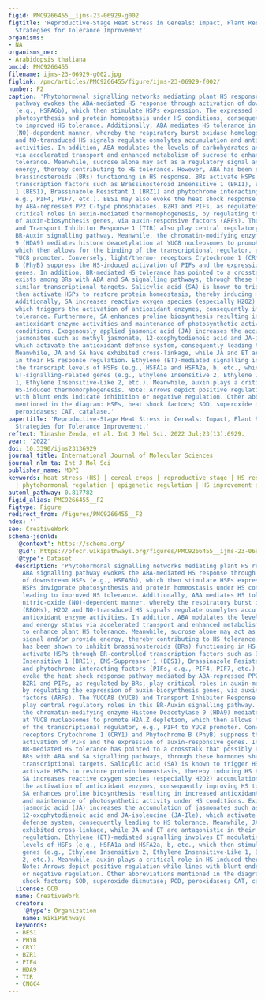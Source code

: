 ```yaml
---
figid: PMC9266455__ijms-23-06929-g002
figtitle: 'Reproductive-Stage Heat Stress in Cereals: Impact, Plant Responses and
  Strategies for Tolerance Improvement'
organisms:
- NA
organisms_ner:
- Arabidopsis thaliana
pmcid: PMC9266455
filename: ijms-23-06929-g002.jpg
figlink: /pmc/articles/PMC9266455/figure/ijms-23-06929-f002/
number: F2
caption: 'Phytohormonal signalling networks mediating plant HS response. The ABA signalling
  pathway evokes the ABA-mediated HS response through activation of downstream HSFs
  (e.g., HSFA6b), which then stimulate HSPs expression. The expressed HSPs invigorate
  photosynthesis and protein homeostasis under HS conditions, consequently leading
  to improved HS tolerance. Additionally, ABA mediates HS tolerance in a nitric-oxide
  (NO)-dependent manner, whereby the respiratory burst oxidase homologs (RBOHs), H2O2
  and NO-transduced HS signals regulate osmolytes accumulation and antioxidant enzyme
  activities. In addition, ABA modulates the levels of carbohydrates and energy status
  via accelerated transport and enhanced metabolism of sucrose to enhance plant HS
  tolerance. Meanwhile, sucrose alone may act as a regulatory signal and/or provide
  energy, thereby contributing to HS tolerance. However, ABA has been shown to inhibit
  brassinosteroids (BRs) functioning in HS response. BRs activate HSPs through BR-controlled
  transcription factors such as Brassinosteroid Insensitive 1 (BRI1), EMS-Suppressor
  1 (BES1), Brassinazole Resistant 1 (BRZ1) and phytochrome interacting factors (PIFs,
  e.g., PIF4, PIF7, etc.). BES1 may also evoke the heat shock response pathway mediated
  by ABA-repressed PP2 C-type phosphatases. BZR1 and PIFs, as regulated by BRs, play
  critical roles in auxin-mediated thermomophogenesis, by regulating the expression
  of auxin-biosynthesis genes, via auxin-responsive factors (ARFs). The YUCCA8 (YUC8)
  and Transport Inhibitor Response 1 (TIR) also play central regulatory roles in this
  BR-Auxin signalling pathway. Meanwhile, the chromatin-modifying enzyme Histone Deacetylase
  9 (HDA9) mediates histone deacetylation at YUC8 nucleosomes to promote H2A.Z depletion,
  which then allows for the binding of the transcriptional regulator, e.g., PIF4 to
  YUC8 promoter. Conversely, light/thermo- receptors Crytochrome 1 (CRY1) and Phytochrome
  B (PhyB) suppress the HS-induced activation of PIFs and the expression of auxin-responsive
  genes. In addition, BR-mediated HS tolerance has pointed to a crosstalk that possibly
  exists among BRs with ABA and SA signalling pathways, through these hormones sharing
  similar transcriptional targets. Salicylic acid (SA) is known to trigger HSFs, which
  then activate HSPs to restore protein homeostasis, thereby inducing HS tolerance.
  Additionally, SA increases reactive oxygen species (especially H2O2) accumulation,
  which triggers the activation of antioxidant enzymes, consequently improving HS
  tolerance. Furthermore, SA enhances proline biosynthesis resulting in increased
  antioxidant enzyme activities and maintenance of photosynthetic activity under HS
  conditions. Exogenously applied jasmonic acid (JA) increases the accumulation of
  jasmonates such as methyl jasmonate, 12-oxophytodienoic acid and JA-isoleucine (JA-Ile),
  which activate the antioxidant defense system, consequently leading to HS tolerance.
  Meanwhile, JA and SA have exhibited cross-linkage, while JA and ET are antagonistic
  in their HS response regulation. Ethylene (ET)-mediated signalling involves ET modulating
  the transcript levels of HSFs (e.g., HSFA1a and HSFA2a, b, etc., which then stimulate
  ET-signalling-related genes (e.g., Ethylene Insensitive 2, Ethylene Insensitive-Like
  1, Ethylene Insensitive-Like 2, etc.). Meanwhile, auxin plays a critical role in
  HS-induced thermomorphogenesis. Note: Arrows depict positive regulation while lines
  with blunt ends indicate inhibition or negative regulation. Other abbreviations
  mentioned in the diagram: HSFs, heat shock factors; SOD, superoxide dismutase; POD,
  peroxidases; CAT, catalase.'
papertitle: 'Reproductive-Stage Heat Stress in Cereals: Impact, Plant Responses and
  Strategies for Tolerance Improvement.'
reftext: Tinashe Zenda, et al. Int J Mol Sci. 2022 Jul;23(13):6929.
year: '2022'
doi: 10.3390/ijms23136929
journal_title: International Journal of Molecular Sciences
journal_nlm_ta: Int J Mol Sci
publisher_name: MDPI
keywords: heat stress (HS) | cereal crops | reproductive stage | HS response mechanisms
  | phytohormonal regulation | epigenetic regulation | HS improvement strategies
automl_pathway: 0.817782
figid_alias: PMC9266455__F2
figtype: Figure
redirect_from: /figures/PMC9266455__F2
ndex: ''
seo: CreativeWork
schema-jsonld:
  '@context': https://schema.org/
  '@id': https://pfocr.wikipathways.org/figures/PMC9266455__ijms-23-06929-g002.html
  '@type': Dataset
  description: 'Phytohormonal signalling networks mediating plant HS response. The
    ABA signalling pathway evokes the ABA-mediated HS response through activation
    of downstream HSFs (e.g., HSFA6b), which then stimulate HSPs expression. The expressed
    HSPs invigorate photosynthesis and protein homeostasis under HS conditions, consequently
    leading to improved HS tolerance. Additionally, ABA mediates HS tolerance in a
    nitric-oxide (NO)-dependent manner, whereby the respiratory burst oxidase homologs
    (RBOHs), H2O2 and NO-transduced HS signals regulate osmolytes accumulation and
    antioxidant enzyme activities. In addition, ABA modulates the levels of carbohydrates
    and energy status via accelerated transport and enhanced metabolism of sucrose
    to enhance plant HS tolerance. Meanwhile, sucrose alone may act as a regulatory
    signal and/or provide energy, thereby contributing to HS tolerance. However, ABA
    has been shown to inhibit brassinosteroids (BRs) functioning in HS response. BRs
    activate HSPs through BR-controlled transcription factors such as Brassinosteroid
    Insensitive 1 (BRI1), EMS-Suppressor 1 (BES1), Brassinazole Resistant 1 (BRZ1)
    and phytochrome interacting factors (PIFs, e.g., PIF4, PIF7, etc.). BES1 may also
    evoke the heat shock response pathway mediated by ABA-repressed PP2 C-type phosphatases.
    BZR1 and PIFs, as regulated by BRs, play critical roles in auxin-mediated thermomophogenesis,
    by regulating the expression of auxin-biosynthesis genes, via auxin-responsive
    factors (ARFs). The YUCCA8 (YUC8) and Transport Inhibitor Response 1 (TIR) also
    play central regulatory roles in this BR-Auxin signalling pathway. Meanwhile,
    the chromatin-modifying enzyme Histone Deacetylase 9 (HDA9) mediates histone deacetylation
    at YUC8 nucleosomes to promote H2A.Z depletion, which then allows for the binding
    of the transcriptional regulator, e.g., PIF4 to YUC8 promoter. Conversely, light/thermo-
    receptors Crytochrome 1 (CRY1) and Phytochrome B (PhyB) suppress the HS-induced
    activation of PIFs and the expression of auxin-responsive genes. In addition,
    BR-mediated HS tolerance has pointed to a crosstalk that possibly exists among
    BRs with ABA and SA signalling pathways, through these hormones sharing similar
    transcriptional targets. Salicylic acid (SA) is known to trigger HSFs, which then
    activate HSPs to restore protein homeostasis, thereby inducing HS tolerance. Additionally,
    SA increases reactive oxygen species (especially H2O2) accumulation, which triggers
    the activation of antioxidant enzymes, consequently improving HS tolerance. Furthermore,
    SA enhances proline biosynthesis resulting in increased antioxidant enzyme activities
    and maintenance of photosynthetic activity under HS conditions. Exogenously applied
    jasmonic acid (JA) increases the accumulation of jasmonates such as methyl jasmonate,
    12-oxophytodienoic acid and JA-isoleucine (JA-Ile), which activate the antioxidant
    defense system, consequently leading to HS tolerance. Meanwhile, JA and SA have
    exhibited cross-linkage, while JA and ET are antagonistic in their HS response
    regulation. Ethylene (ET)-mediated signalling involves ET modulating the transcript
    levels of HSFs (e.g., HSFA1a and HSFA2a, b, etc., which then stimulate ET-signalling-related
    genes (e.g., Ethylene Insensitive 2, Ethylene Insensitive-Like 1, Ethylene Insensitive-Like
    2, etc.). Meanwhile, auxin plays a critical role in HS-induced thermomorphogenesis.
    Note: Arrows depict positive regulation while lines with blunt ends indicate inhibition
    or negative regulation. Other abbreviations mentioned in the diagram: HSFs, heat
    shock factors; SOD, superoxide dismutase; POD, peroxidases; CAT, catalase.'
  license: CC0
  name: CreativeWork
  creator:
    '@type': Organization
    name: WikiPathways
  keywords:
  - BES1
  - PHYB
  - CRY1
  - BZR1
  - PIF4
  - HDA9
  - TIR
  - CNGC4
---
```

